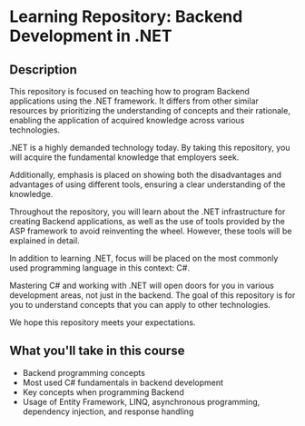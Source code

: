 # Learning Repository: Backend Development in .NET

## Description

This repository is focused on teaching how to program Backend applications using the .NET framework. It differs from other similar resources by prioritizing the understanding of concepts and their rationale, enabling the application of acquired knowledge across various technologies.

.NET is a highly demanded technology today. By taking this repository, you will acquire the fundamental knowledge that employers seek.

Additionally, emphasis is placed on showing both the disadvantages and advantages of using different tools, ensuring a clear understanding of the knowledge.

Throughout the repository, you will learn about the .NET infrastructure for creating Backend applications, as well as the use of tools provided by the ASP framework to avoid reinventing the wheel. However, these tools will be explained in detail.

In addition to learning .NET, focus will be placed on the most commonly used programming language in this context: C#.

Mastering C# and working with .NET will open doors for you in various development areas, not just in the backend. The goal of this repository is for you to understand concepts that you can apply to other technologies.

We hope this repository meets your expectations.

## What you'll take in this course

- Backend programming concepts
- Most used C# fundamentals in backend development
- Key concepts when programming Backend
- Usage of Entity Framework, LINQ, asynchronous programming, dependency injection, and response handling


